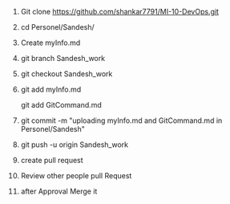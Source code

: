 1. Git clone https://github.com/shankar7791/MI-10-DevOps.git

2. cd Personel/Sandesh/

3. Create myInfo.md

4. git branch Sandesh_work

5. git checkout Sandesh_work

6. git add myInfo.md 

   git add GitCommand.md

7. git commit -m "uploading myInfo.md and GitCommand.md in Personel/Sandesh"

8. git push -u origin Sandesh_work

9. create pull request

10. Review other people pull Request

11. after Approval Merge it